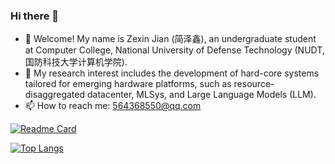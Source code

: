 ### Hi there 👋

- 🔭 Welcome! My name is Zexin Jian (简泽鑫), an undergraduate student at Computer College, National University of Defense Technology (NUDT, 国防科技大学计算机学院). 
- 👀 My research interest includes the development of hard-core systems tailored for emerging hardware platforms, such as resource-disaggregated datacenter, MLSys, and Large Language Models (LLM).
- 📫 How to reach me: [564368550@qq.com]()

[![Readme Card](https://github-readme-stats.vercel.app/api?username=sumy7&show_icons=true&title_color=ffffff&icon_color=bb2acf&text_color=daf7dc&bg_color=151515)](https://github.com/xinchen-jzx/github-readme-stats)

[![Top Langs](https://github-readme-stats.vercel.app/api/top-langs/?username=sumy7&layout=compact&exclude_repo=sumy7.github.io&title_color=ffffff&icon_color=bb2acf&text_color=daf7dc&bg_color=151515)](https://github.com/xinchen-jzx/github-readme-stats)